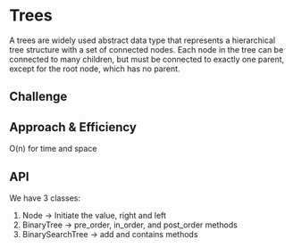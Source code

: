# Trees
<!-- Short summary or background information -->
A trees are widely used abstract data type that represents a hierarchical
tree structure with a set of connected nodes. Each node in the tree can be connected to
many children, but must be connected to exactly one parent, except for the root node, which has no parent.

## Challenge
<!-- Description of the challenge -->


## Approach & Efficiency
<!-- What approach did you take? Why? What is the Big O space/time for this approach? -->
O(n) for time and space

## API
<!-- Description of each method publicly available in each of your trees -->
We have 3 classes:
1. Node -> Initiate the value, right and left
2. BinaryTree -> pre_order, in_order, and post_order methods
3. BinarySearchTree -> add and contains methods
